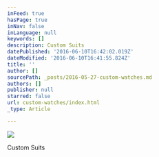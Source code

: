 ```yaml
---
inFeed: true
hasPage: true
inNav: false
inLanguage: null
keywords: []
description: Custom Suits
datePublished: '2016-06-10T16:42:02.019Z'
dateModified: '2016-06-10T16:41:55.824Z'
title: ''
author: []
sourcePath: _posts/2016-05-27-custom-watches.md
authors: []
publisher: null
starred: false
url: custom-watches/index.html
_type: Article

---
```

![](https://the-grid-user-content.s3-us-west-2.amazonaws.com/737f2f11-27e1-4438-933c-4f80ad8c8ae0.jpg)

Custom Suits